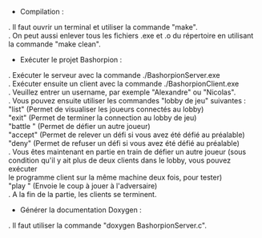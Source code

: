- Compilation : <br>

. Il faut ouvrir un terminal et utiliser la commande "make".<br>
. On peut aussi enlever tous les fichiers .exe et .o du répertoire en utilisant 
la commande "make clean". <br>


- Exécuter le projet Bashorpion : <br>

. Exécuter le serveur avec la commande ./BashorpionServer.exe <br>
. Exécuter ensuite un client avec la commande ./BashorpionClient.exe <br>
. Veuillez entrer un username, par exemple "Alexandre" ou "Nicolas". <br>
. Vous pouvez ensuite utiliser les commandes "lobby de jeu" suivantes : <br>
	"list" (Permet de visualiser les joueurs connectés au lobby) <br>
	"exit" (Permet de terminer la connection au lobby de jeu) <br>
	"battle <nomDuJoueur>" (Permet de défier un autre joueur) <br>
	"accept" (Permet de relever un défi si vous avez été défié au préalable) <br>
	"deny" (Permet de refuser un défi si vous avez été défié au préalable) <br>
. Vous êtes maintenant en partie en train de défier un autre joueur (sous <br>
condition qu'il y ait plus de deux clients dans le lobby, vous pouvez exécuter <br>
le programme client sur la même machine deux fois, pour tester) <br>
	"play <caseDuCoup>" (Envoie le coup à jouer à l'adversaire) <br>
. A la fin de la partie, les clients se terminent. <br>


- Générer la documentation Doxygen : <br>

. Il faut utiliser la commande "doxygen BashorpionServer.c". <br>
